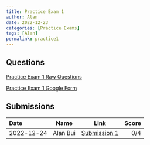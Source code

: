 ```yaml
---
title: Practice Exam 1
author: Alan
date: 2022-12-23
categories: [Practice Exams]
tags: [Alan]
permalink: practice1
---
```


## Questions

[Practice Exam 1 Raw Questions](/practice1qs/)

[Practice Exam 1 Google Form](https://docs.google.com/forms/d/1OHwS1zneLyWBHpLEg1F457x0YbGrntZQzD3mvujMHNA)



## Submissions

| Date      | Name | Link | Score     | 
| :---        |    :----:  | :----: |          ---: |
| 2022-12-24 | Alan Bui | [Submission 1](/music-history/posts/What-are-nonsense-syllables-answer/) | 0/4|